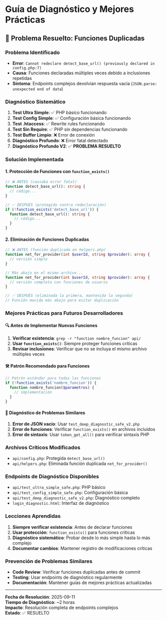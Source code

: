 # Guía de Diagnóstico y Mejores Prácticas

## 🎯 Problema Resuelto: Funciones Duplicadas

### **Problema Identificado**
- **Error**: `Cannot redeclare detect_base_url() (previously declared in config.php:7)`
- **Causa**: Funciones declaradas múltiples veces debido a inclusiones repetidas
- **Síntoma**: Endpoints complejos devolvían respuesta vacía (`JSON.parse: unexpected end of data`)

### **Diagnóstico Sistemático**
1. **Test Ultra Simple**: ✅ PHP básico funcionando
2. **Test Config Simple**: ✅ Configuración básica funcionando  
3. **Test .htaccess**: ✅ Rewrite rules funcionando
4. **Test Sin Require**: ✅ PHP sin dependencias funcionando
5. **Test Buffer Limpio**: ❌ Error de conexión
6. **Diagnóstico Profundo**: ❌ Error fatal detectado
7. **Diagnóstico Profundo V2**: ✅ **PROBLEMA RESUELTO**

### **Solución Implementada**

#### **1. Protección de Funciones con `function_exists()`**
```php
// ❌ ANTES (causaba error fatal)
function detect_base_url(): string {
  // código...
}

// ✅ DESPUÉS (protegido contra redeclaración)
if (!function_exists('detect_base_url')) {
  function detect_base_url(): string {
    // código...
  }
}
```

#### **2. Eliminación de Funciones Duplicadas**
```php
// ❌ ANTES (función duplicada en helpers.php)
function net_for_provider(int $userId, string $provider): array {
  // versión simple
}

// Más abajo en el mismo archivo...
function net_for_provider(int $userId, string $provider): array {
  // versión completa con funciones de usuario
}

// ✅ DESPUÉS (eliminada la primera, mantenida la segunda)
// Función movida más abajo para evitar duplicación
```

### **Mejores Prácticas para Futuros Desarrolladores**

#### **🔍 Antes de Implementar Nuevas Funciones**
1. **Verificar existencia**: `grep -r "function nombre_funcion" api/`
2. **Usar `function_exists()`**: Siempre proteger funciones críticas
3. **Revisar inclusiones**: Verificar que no se incluya el mismo archivo múltiples veces

#### **🛠️ Patrón Recomendado para Funciones**
```php
// Patrón estándar para todas las funciones
if (!function_exists('nombre_funcion')) {
  function nombre_funcion($parametros) {
    // implementación
  }
}
```

#### **🔧 Diagnóstico de Problemas Similares**
1. **Error de JSON vacío**: Usar `test_deep_diagnostic_safe_v2.php`
2. **Error de funciones**: Verificar `function_exists()` en archivos incluidos
3. **Error de sintaxis**: Usar `token_get_all()` para verificar sintaxis PHP

### **Archivos Críticos Modificados**
- `api/config.php`: Protegida `detect_base_url()`
- `api/helpers.php`: Eliminada función duplicada `net_for_provider()`

### **Endpoints de Diagnóstico Disponibles**
- `api/test_ultra_simple_safe.php`: PHP básico
- `api/test_config_simple_safe.php`: Configuración básica
- `api/test_deep_diagnostic_safe_v2.php`: Diagnóstico completo
- `login_diagnostic.html`: Interfaz de diagnóstico

### **Lecciones Aprendidas**
1. **Siempre verificar existencia**: Antes de declarar funciones
2. **Usar protección**: `function_exists()` para funciones críticas
3. **Diagnóstico sistemático**: Probar desde lo más simple hasta lo más complejo
4. **Documentar cambios**: Mantener registro de modificaciones críticas

### **Prevención de Problemas Similares**
- **Code Review**: Verificar funciones duplicadas antes de commit
- **Testing**: Usar endpoints de diagnóstico regularmente
- **Documentación**: Mantener guías de mejores prácticas actualizadas

---
**Fecha de Resolución**: 2025-09-11  
**Tiempo de Diagnóstico**: ~2 horas  
**Impacto**: Resolución completa de endpoints complejos  
**Estado**: ✅ RESUELTO

